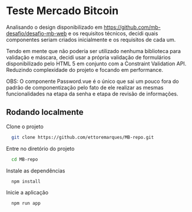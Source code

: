 
# Teste Mercado Bitcoin




Analisando o design disponibilizado em https://github.com/mb-desafio/desafio-mb-web e os requisitos técnicos, decidi quais componentes seriam criados inicialmente e os requisitos de cada um.

Tendo em mente que não poderia ser utilizado nenhuma biblioteca para validação e máscara, decidi usar a própria validação de formulários disponibilizado pelo HTML 5 em conjunto com a Constraint Validation API. Reduzindo complexidade do projeto e focando em performance.

OBS: O componente Password.vue é o único que sai um pouco fora do padrão de componentização pelo fato de ele realizar as mesmas funcionalidades na etapa da senha e etapa de revisão de informações.





## Rodando localmente

Clone o projeto

```bash
  git clone https://github.com/ettoremarques/MB-repo.git
```

Entre no diretório do projeto

```bash
  cd MB-repo
```

Instale as dependências

```bash
  npm install
```

Inicie a aplicação

```bash
  npm run app
```

